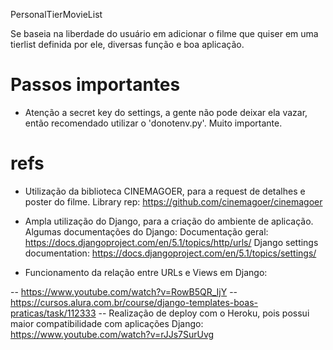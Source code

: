 PersonalTierMovieList

Se baseia na liberdade do usuário em adicionar o filme que quiser em uma tierlist definida por ele, diversas função e boa aplicação.

# Passos importantes

- Atenção a secret key do settings, a gente não pode deixar ela vazar, então recomendado utilizar o 'donotenv.py'. Muito importante.

# refs
- Utilização da biblioteca CINEMAGOER, para a request de detalhes e poster do filme.
Library rep: https://github.com/cinemagoer/cinemagoer

- Ampla utilização do Django, para a criação do ambiente de aplicação. Algumas documentações do Django:
Documentação geral: https://docs.djangoproject.com/en/5.1/topics/http/urls/
Django settings documentation: https://docs.djangoproject.com/en/5.1/topics/settings/

- Funcionamento da relação entre URLs e Views em Django:

-- https://www.youtube.com/watch?v=RowB5QR_IjY
-- https://cursos.alura.com.br/course/django-templates-boas-praticas/task/112333
-- Realização de deploy com o Heroku, pois possui maior compatibilidade com aplicações Django: https://www.youtube.com/watch?v=rJJs7SurUvg
